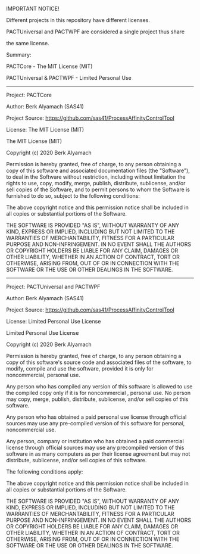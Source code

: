 IMPORTANT NOTICE!

Different projects in this repository have different licenses.

PACTUniversal and PACTWPF are considered a single project thus share

the same license.

Summary:

PACTCore                - The MIT License (MIT)

PACTUniversal & PACTWPF    - Limited Personal Use

----------------------------------------------

Project: PACTCore

Author: Berk Alyamach (SAS41)

Project Source: https://github.com/sas41/ProcessAffinityControlTool

License: The MIT License (MIT)


The MIT License (MIT)

Copyright (c) 2020 Berk Alyamach

Permission is hereby granted, free of charge, to any person obtaining a copy of
this software and associated documentation files (the "Software"), to deal in
the Software without restriction, including without limitation the rights to
use, copy, modify, merge, publish, distribute, sublicense, and/or sell copies of
the Software, and to permit persons to whom the Software is furnished to do so,
subject to the following conditions:

The above copyright notice and this permission notice shall be included in all
copies or substantial portions of the Software.

THE SOFTWARE IS PROVIDED "AS IS", WITHOUT WARRANTY OF ANY KIND, EXPRESS OR
IMPLIED, INCLUDING BUT NOT LIMITED TO THE WARRANTIES OF MERCHANTABILITY, FITNESS
FOR A PARTICULAR PURPOSE AND NON-INFRINGEMENT. IN NO EVENT SHALL THE AUTHORS OR
COPYRIGHT HOLDERS BE LIABLE FOR ANY CLAIM, DAMAGES OR OTHER LIABILITY, WHETHER
IN AN ACTION OF CONTRACT, TORT OR OTHERWISE, ARISING FROM, OUT OF OR IN
CONNECTION WITH THE SOFTWARE OR THE USE OR OTHER DEALINGS IN THE SOFTWARE.

----------------------------------------------

Project: PACTUniversal and PACTWPF

Author: Berk Alyamach (SAS41)

Project Source: https://github.com/sas41/ProcessAffinityControlTool

License: Limited Personal Use License


Limited Personal Use License

Copyright (c) 2020 Berk Alyamach

Permission is hereby granted, free of charge, to any person obtaining a copy
of this software's source code and associated files of the software, to modify,
compile and use the software, provided it is only for noncommercial, personal
use.

Any person who has compiled any version of this software is allowed to use
the compiled copy only if it is for  noncommercial , personal use.
No person may copy, merge, publish, distribute, sublicense, and/or sell
copies of this software.

Any person who has obtained a paid personal use license through official sources
may use any pre-compiled version of this software for personal, noncommercial
use.

Any person, company or institution who has obtained a paid commercial license
through official sources may use any precompiled version of this software in as
many computers as per their license agreement but may not distribute,
sublicense, and/or sell copies of this software.

The following conditions apply:

The above copyright notice and this permission notice shall be included in all
copies or substantial portions of the Software.

THE SOFTWARE IS PROVIDED "AS IS", WITHOUT WARRANTY OF ANY KIND, EXPRESS OR
IMPLIED, INCLUDING BUT NOT LIMITED TO THE WARRANTIES OF MERCHANTABILITY, FITNESS
FOR A PARTICULAR PURPOSE AND NON-INFRINGEMENT. IN NO EVENT SHALL THE AUTHORS OR
COPYRIGHT HOLDERS BE LIABLE FOR ANY CLAIM, DAMAGES OR OTHER LIABILITY, WHETHER
IN AN ACTION OF CONTRACT, TORT OR OTHERWISE, ARISING FROM, OUT OF OR IN
CONNECTION WITH THE SOFTWARE OR THE USE OR OTHER DEALINGS IN THE SOFTWARE.
